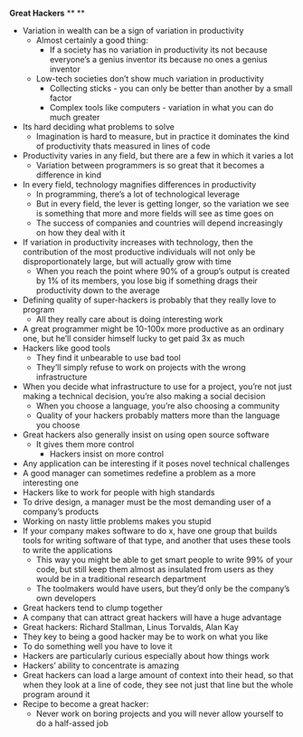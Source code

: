 **Great Hackers**
**
**
- Variation in wealth can be a sign of variation in productivity
	- Almost certainly a good thing:
		- If a society has no variation in productivity its not because everyone’s a genius inventor its because no ones a genius inventor
	- Low-tech societies don’t show much variation in productivity
		- Collecting sticks - you can only be better than another by a small factor
		- Complex tools like computers - variation in what you can do much greater
- Its hard deciding what problems to solve
	- Imagination is hard to measure, but in practice it dominates the kind of productivity thats measured in lines of code
- Productivity varies in any field, but there are a few in which it varies a lot
	- Variation between programmers is so great that it becomes a difference in kind
- In every field, technology magnifies differences in productivity
	- In programming, there’s a lot of technological leverage
	- But in every field, the lever is getting longer, so the variation we see is something that more and more fields will see as time goes on
	- The success of companies and countries will depend increasingly on how they deal with it
- If variation in productivity increases with technology, then the contribution of the most productive individuals will not only be disproportionately large, but will actually grow with time
	- When you reach the point where 90% of a group’s output is created by 1% of its members, you lose big if something drags their productivity down to the average
- Defining quality of super-hackers is probably that they really love to program
	- All they really care about is doing interesting work
- A great programmer might be 10-100x more productive as an ordinary one, but he’ll consider himself lucky to get paid 3x as much
- Hackers like good tools
	- They find it unbearable to use bad tool
	- They’ll simply refuse to work on projects with the wrong infrastructure
- When you decide what infrastructure to use for a project, you’re not just making a technical decision, you’re also making a social decision
	- When you choose a language, you’re also choosing a community
	- Quality of your hackers probably matters more than the language you choose
- Great hackers also generally insist on using open source software
	- It gives them more control
		- Hackers insist on more control
- Any application can be interesting if it poses novel technical challenges
- A good manager can sometimes redefine a problem as a more interesting one
- Hackers like to work for people with high standards
- To drive design, a manager must be the most demanding user of a company’s products
- Working on nasty little problems makes you stupid
- If your company makes software to do x, have one group that builds tools for writing software of that type, and another that uses these tools to write the applications
	- This way you might be able to get smart people to write 99% of your code, but still keep them almost as insulated from users as they would be in a traditional research department
	- The toolmakers would have users, but they’d only be the company’s own developers
- Great hackers tend to clump together
- A company that can attract great hackers will have a huge advantage
- Great hackers: Richard Stallman, Linus Torvalds, Alan Kay
- They key to being a good hacker may be to work on what you like
- To do something well you have to love it
- Hackers are particularly curious especially about how things work
- Hackers’ ability to concentrate is amazing
- Great hackers can load a large amount of context into their head, so that when they look at a line of code, they see not just that line but the whole program around it
- Recipe to become a great hacker:
	- Never work on boring projects and you will never allow yourself to do a half-assed job

